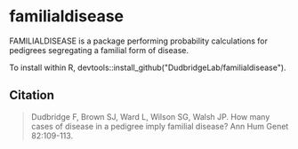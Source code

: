 # familialdisease

FAMILIALDISEASE is a package performing probability calculations for pedigrees segregating a familial form of disease.

To install within R, devtools::install_github("DudbridgeLab/familialdisease").

## Citation

> Dudbridge F, Brown SJ, Ward L, Wilson SG, Walsh JP.  How many cases of disease in a pedigree imply familial disease?  Ann Hum Genet 82:109-113.
